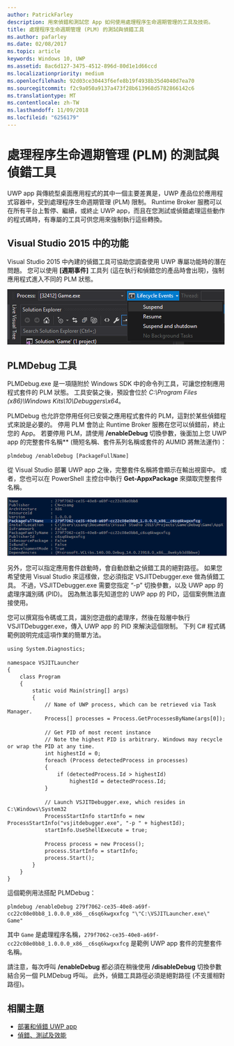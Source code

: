 ```yaml
---
author: PatrickFarley
description: 用來偵錯和測試您 App 如何使用處理程序生命週期管理的工具及技術。
title: 處理程序生命週期管理 (PLM) 的測試與偵錯工具
ms.author: pafarley
ms.date: 02/08/2017
ms.topic: article
keywords: Windows 10, UWP
ms.assetid: 8ac6d127-3475-4512-896d-80d1e1d66ccd
ms.localizationpriority: medium
ms.openlocfilehash: 92d03ce30443f6efe8b19f4938b35d4040d7ea70
ms.sourcegitcommit: f2c9a050a9137a473f28b613968d5782866142c6
ms.translationtype: MT
ms.contentlocale: zh-TW
ms.lasthandoff: 11/09/2018
ms.locfileid: "6256179"
---
```

# <a name="testing-and-debugging-tools-for-process-lifetime-management-plm"></a>處理程序生命週期管理 (PLM) 的測試與偵錯工具

UWP app 與傳統型桌面應用程式的其中一個主要差異是，UWP 產品位於應用程式容器中，受到處理程序生命週期管理 (PLM) 限制。 Runtime Broker 服務可以在所有平台上暫停、繼續，或終止 UWP app，而且在您測試或偵錯處理這些動作的程式碼時，有專屬的工具可供您用來強制執行這些轉換。

## <a name="features-in-visual-studio-2015"></a>Visual Studio 2015 中的功能

Visual Studio 2015 中內建的偵錯工具可協助您調查使用 UWP 專屬功能時的潛在問題。 您可以使用 **\[週期事件\]** 工具列 (這在執行和偵錯您的產品時會出現)，強制應用程式進入不同的 PLM 狀態。

![週期事件工具列](images/gs-debug-uwp-apps-001.png)

## <a name="the-plmdebug-tool"></a>PLMDebug 工具

PLMDebug.exe 是一項隨附於 Windows SDK 中的命令列工具，可讓您控制應用程式套件的 PLM 狀態。 工具安裝之後，預設會位於 *C:\Program Files (x86)\Windows Kits\10\Debuggers\x64*。 

PLMDebug 也允許您停用任何已安裝之應用程式套件的 PLM，這對於某些偵錯程式來說是必要的。 停用 PLM 會防止 Runtime Broker 服務在您可以偵錯前，終止您的 App。 若要停用 PLM，請使用 **/enableDebug** 切換參數，後面加上您 UWP app 的完整套件名稱** (簡短名稱、套件系列名稱或套件的 AUMID 將無法運作)：

```
plmdebug /enableDebug [PackageFullName]
```

從 Visual Studio 部署 UWP app 之後，完整套件名稱將會顯示在輸出視窗中。 或者，您也可以在 PowerShell 主控台中執行 **Get-AppxPackage** 來擷取完整套件名稱。

![執行 Get-AppxPackage](images/gs-debug-uwp-apps-003.png)

另外，您可以指定應用套件啟動時，會自動啟動之偵錯工具的絕對路徑。 如果您希望使用 Visual Studio 來這樣做，您必須指定 VSJITDebugger.exe 做為偵錯工具。 不過，VSJITDebugger.exe 需要您指定 “-p” 切換參數，以及 UWP app 的處理序識別碼 (PID)。 因為無法事先知道您的 UWP app 的 PID，這個案例無法直接使用。

您可以撰寫指令碼或工具，識別您遊戲的處理序，然後在殼層中執行 VSJITDebugger.exe，傳入 UWP app 的 PID 來解決這個限制。 下列 C# 程式碼範例說明完成這項作業的簡單方法。

```
using System.Diagnostics;

namespace VSJITLauncher
{
    class Program
    {
        static void Main(string[] args)
        {
            // Name of UWP process, which can be retrieved via Task Manager.
            Process[] processes = Process.GetProcessesByName(args[0]);

            // Get PID of most recent instance
            // Note the highest PID is arbitrary. Windows may recycle or wrap the PID at any time.
            int highestId = 0;
            foreach (Process detectedProcess in processes)
            {
                if (detectedProcess.Id > highestId)
                    highestId = detectedProcess.Id;
            }

            // Launch VSJITDebugger.exe, which resides in C:\Windows\System32
            ProcessStartInfo startInfo = new ProcessStartInfo("vsjitdebugger.exe", "-p " + highestId);
            startInfo.UseShellExecute = true;

            Process process = new Process();
            process.StartInfo = startInfo;
            process.Start();
        }
    }
}
```

這個範例用法搭配 PLMDebug：

```
plmdebug /enableDebug 279f7062-ce35-40e8-a69f-cc22c08e0bb8_1.0.0.0_x86__c6sq6kwgxxfcg "\"C:\VSJITLauncher.exe\" Game"
```
其中 `Game` 是處理程序名稱，`279f7062-ce35-40e8-a69f-cc22c08e0bb8_1.0.0.0_x86__c6sq6kwgxxfcg` 是範例 UWP app 套件的完整套件名稱。

請注意，每次呼叫 **/enableDebug** 都必須在稍後使用 **/disableDebug** 切換參數結合另一個 PLMDebug 呼叫。 此外，偵錯工具路徑必須是絕對路徑 (不支援相對路徑)。

## <a name="related-topics"></a>相關主題
- [部署和偵錯 UWP app](deploying-and-debugging-uwp-apps.md)
- [偵錯、測試及效能](index.md)
